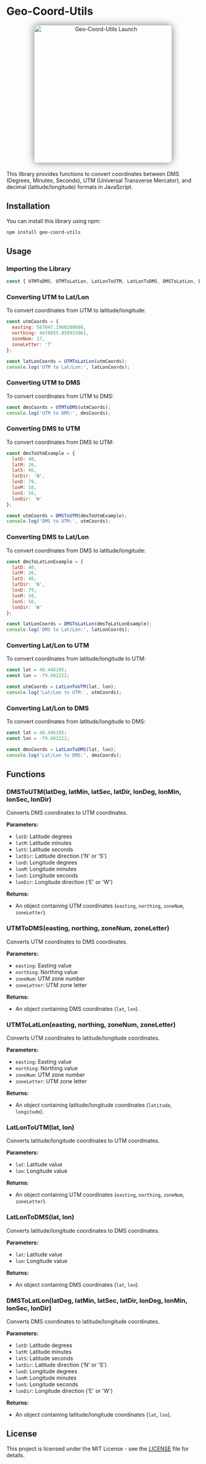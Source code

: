 
# Geo-Coord-Utils
<div style="text-align: center; margin-bottom: 20px">
    <img src="assets/logo.png" alt="Geo-Coord-Utils Launch" width="360" height="360" style="box-shadow: 0 0 20px rgba(0,0,0,0.5); border-radius: 10px;">
</div>
This library provides functions to convert coordinates between DMS (Degrees, Minutes, Seconds), UTM (Universal Transverse Mercator), and decimal (latitude/longitude) formats in JavaScript.

## Installation

You can install this library using npm:

```bash
npm install geo-coord-utils
```

## Usage

### Importing the Library

```javascript
const { UTMToDMS, UTMToLatLon, LatLonToUTM, LatLonToDMS, DMSToLatLon, DMSToUTM } = require('geo-coord-utils');
```

### Converting UTM to Lat/Lon

To convert coordinates from UTM to latitude/longitude:

```javascript
const utmCoords = {
  easting: 567047.1966208686,
  northing: 4478055.059933961,
  zoneNum: 17,
  zoneLetter: 'T'
};

const latLonCoords = UTMToLatLon(utmCoords);
console.log('UTM to Lat/Lon:', latLonCoords);
```

### Converting UTM to DMS

To convert coordinates from UTM to DMS:

```javascript
const dmsCoords = UTMToDMS(utmCoords);
console.log('UTM to DMS:', dmsCoords);
```

### Converting DMS to UTM

To convert coordinates from DMS to UTM:

```javascript
const dmsToUtmExample = {
  latD: 40,
  latM: 26,
  latS: 46,
  latDir: 'N',
  lonD: 79,
  lonM: 58,
  lonS: 56,
  lonDir: 'W'
};

const utmCoords = DMSToUTM(dmsToUtmExample);
console.log('DMS to UTM:', utmCoords);
```

### Converting DMS to Lat/Lon

To convert coordinates from DMS to latitude/longitude:

```javascript
const dmsToLatLonExample = {
  latD: 40,
  latM: 26,
  latS: 46,
  latDir: 'N',
  lonD: 79,
  lonM: 58,
  lonS: 56,
  lonDir: 'W'
};

const latLonCoords = DMSToLatLon(dmsToLatLonExample);
console.log('DMS to Lat/Lon:', latLonCoords);
```

### Converting Lat/Lon to UTM

To convert coordinates from latitude/longitude to UTM:

```javascript
const lat = 40.446195;
const lon = -79.982222;

const utmCoords = LatLonToUTM(lat, lon);
console.log('Lat/Lon to UTM:', utmCoords);
```

### Converting Lat/Lon to DMS

To convert coordinates from latitude/longitude to DMS:

```javascript
const lat = 40.446195;
const lon = -79.982222;

const dmsCoords = LatLonToDMS(lat, lon);
console.log('Lat/Lon to DMS:', dmsCoords);
```

## Functions

### DMSToUTM(latDeg, latMin, latSec, latDir, lonDeg, lonMin, lonSec, lonDir)

Converts DMS coordinates to UTM coordinates.

**Parameters:**
- `latD`: Latitude degrees
- `latM`: Latitude minutes
- `latS`: Latitude seconds
- `latDir`: Latitude direction ('N' or 'S')
- `lonD`: Longitude degrees
- `lonM`: Longitude minutes
- `lonS`: Longitude seconds
- `lonDir`: Longitude direction ('E' or 'W')

**Returns:**
- An object containing UTM coordinates (`easting`, `northing`, `zoneNum`, `zoneLetter`).

### UTMToDMS(easting, northing, zoneNum, zoneLetter)

Converts UTM coordinates to DMS coordinates.

**Parameters:**
- `easting`: Easting value
- `northing`: Northing value
- `zoneNum`: UTM zone number
- `zoneLetter`: UTM zone letter

**Returns:**
- An object containing DMS coordinates (`lat`, `lon`).

### UTMToLatLon(easting, northing, zoneNum, zoneLetter)

Converts UTM coordinates to latitude/longitude coordinates.

**Parameters:**
- `easting`: Easting value
- `northing`: Northing value
- `zoneNum`: UTM zone number
- `zoneLetter`: UTM zone letter

**Returns:**
- An object containing latitude/longitude coordinates (`latitude`, `longitude`).

### LatLonToUTM(lat, lon)

Converts latitude/longitude coordinates to UTM coordinates.

**Parameters:**
- `lat`: Latitude value
- `lon`: Longitude value

**Returns:**
- An object containing UTM coordinates (`easting`, `northing`, `zoneNum`, `zoneLetter`).

### LatLonToDMS(lat, lon)

Converts latitude/longitude coordinates to DMS coordinates.

**Parameters:**
- `lat`: Latitude value
- `lon`: Longitude value

**Returns:**
- An object containing DMS coordinates (`lat`, `lon`).

### DMSToLatLon(latDeg, latMin, latSec, latDir, lonDeg, lonMin, lonSec, lonDir)

Converts DMS coordinates to latitude/longitude coordinates.

**Parameters:**
- `latD`: Latitude degrees
- `latM`: Latitude minutes
- `latS`: Latitude seconds
- `latDir`: Latitude direction ('N' or 'S')
- `lonD`: Longitude degrees
- `lonM`: Longitude minutes
- `lonS`: Longitude seconds
- `lonDir`: Longitude direction ('E' or 'W')

**Returns:**
- An object containing latitude/longitude coordinates (`lat`, `lon`).

## License

This project is licensed under the MIT License - see the [LICENSE](./LICENSE) file for details.
